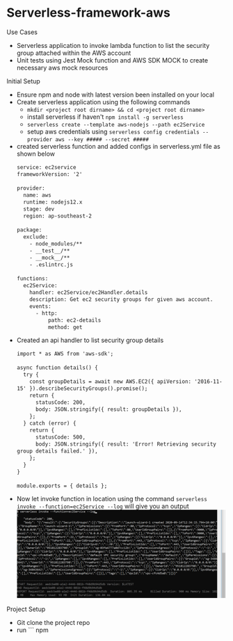 # Serverless-framework-aws
Use Cases
  - Serverless application to invoke lambda function to list the security group attached within the AWS account
  - Unit tests using Jest Mock function and AWS SDK MOCK to create necessary aws mock resources
  
Initial Setup
  - Ensure npm and node with latest version been installed on your local
  - Create serverless application using the following commands
    - ```mkdir <project root dirname> && cd <project root dirname>```
    - install serverless if haven't ```npm install -g serverless```
    - ```serverless create --template aws-nodejs --path ec2Service```
    - setup aws credentials using ```serverless config credentials --provider aws --key ##### --secret #####```
  - created serverless function and added configs in serverless.yml file as shown below
    ```
    service: ec2service
    frameworkVersion: '2'

    provider:
      name: aws
      runtime: nodejs12.x
      stage: dev
      region: ap-southeast-2

    package:
      exclude:
        - node_modules/**
        - __test__/**
        - __mock__/**
        - .eslintrc.js

    functions:
      ec2Service:
        handler: ec2Service/ec2Handler.details
        description: Get ec2 security groups for given aws account.
        events:
          - http:
              path: ec2-details
              method: get
     ```
  - Created an api handler to list security group details
    ```
    import * as AWS from 'aws-sdk';

    async function details() {
      try {
        const groupDetails = await new AWS.EC2({ apiVersion: '2016-11-15' }).describeSecurityGroups().promise();
        return {
          statusCode: 200,
          body: JSON.stringify({ result: groupDetails }),
        };
      } catch (error) {
        return {
          statusCode: 500,
          body: JSON.stringify({ result: 'Error! Retrieving security group details failed.' }),
        };
      }
    }

    module.exports = { details };
    ```
  - Now let invoke function in location using the command
    ```serverless invoke --function=ec2Service --log```
    will give you an output
    ![alt text](https://github.com/pjudit123/serverless-framework-aws/blob/master/ouput_images/local_output.PNG)
    
Project Setup
  - Git clone the project repo
  - run ``` npm 
